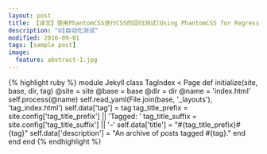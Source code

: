 ```yaml
---
layout: post
title: 【译文】使用PhantomCSS进行CSS的回归测试(Using PhantomCSS for Regression Testing Your CSS)
description: "UI自动化测试"
modified: 2016-09-01
tags: [sample post]
image:
  feature: abstract-1.jpg
---
```


{% highlight ruby %}
module Jekyll
  class TagIndex < Page
    def initialize(site, base, dir, tag)
      @site = site
      @base = base
      @dir = dir
      @name = 'index.html'
      self.process(@name)
      self.read_yaml(File.join(base, '_layouts'), 'tag_index.html')
      self.data['tag'] = tag
      tag_title_prefix = site.config['tag_title_prefix'] || 'Tagged: '
      tag_title_suffix = site.config['tag_title_suffix'] || '&#8211;'
      self.data['title'] = "#{tag_title_prefix}#{tag}"
      self.data['description'] = "An archive of posts tagged #{tag}."
    end
  end
end
{% endhighlight %}



  

